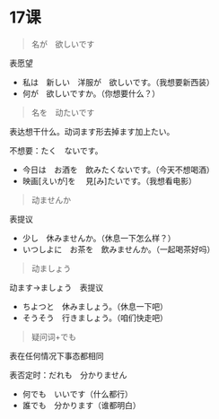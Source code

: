 # 17课

> 名が　欲しいです

表愿望

- 私は　新しい　洋服が　欲しいです。（我想要新西装）
- 何が　欲しいですか。（你想要什么？）



> 名を　动たいです

表达想干什么。动词ます形去掉ます加上たい。

不想要：たく　ないです。

- 今日は　お酒を　飲みたくないです。（今天不想喝酒）
-  映画[えいが]を　 見[み]たいです。（我想看电影）



> 动ませんか

表提议

- 少し　休みませんか。（休息一下怎么样？）
- いつしよに　お茶を　飲みませんか。（一起喝茶好吗）



> 动ましょう

动ます→ましょう　表提议

- ちよつと　休みましょう。（休息一下吧）
- そうそう　行きましょう。（咱们快走吧）



> 疑问词+でも

表在任何情况下事态都相同

表否定时：だれも　分かりません

- 何でも　いいです（什么都行）
- 誰でも　分かります（谁都明白）